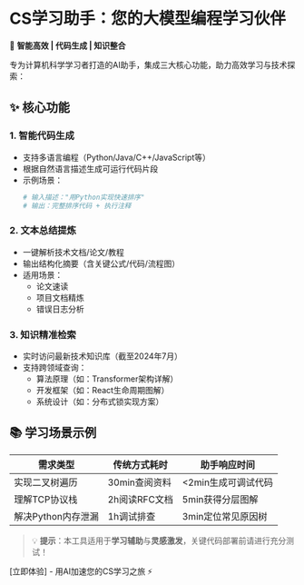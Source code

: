 # CS学习助手：您的大模型编程学习伙伴

🚀 **智能高效 | 代码生成 | 知识整合**  

专为计算机科学学习者打造的AI助手，集成三大核心功能，助力高效学习与技术探索：

## ✨ 核心功能

### 1. **智能代码生成**  
   - 支持多语言编程（Python/Java/C++/JavaScript等）  
   - 根据自然语言描述生成可运行代码片段  
   - 示例场景：  
     ```python
     # 输入描述："用Python实现快速排序"  
     # 输出：完整排序代码 + 执行注释
     ```

### 2. **文本总结提炼**  
   - 一键解析技术文档/论文/教程  
   - 输出结构化摘要（含关键公式/代码/流程图）  
   - 适用场景：  
     - 论文速读  
     - 项目文档精炼  
     - 错误日志分析

### 3. **知识精准检索**  
   - 实时访问最新技术知识库（截至2024年7月）  
   - 支持跨领域查询：  
     - 算法原理（如：Transformer架构详解）  
     - 开发框架（如：React生命周期图解）  
     - 系统设计（如：分布式锁实现方案）  

## 📚 学习场景示例
| 需求类型 | 传统方式耗时 | 助手响应时间 |
|----------|--------------|--------------|
| 实现二叉树遍历 | 30min查阅资料 | <2min生成可调试代码 |
| 理解TCP协议栈 | 2h阅读RFC文档 | 5min获得分层图解 |
| 解决Python内存泄漏 | 1h调试排查 | 3min定位常见原因树 |

> 💡 **提示**：本工具适用于**学习辅助**与**灵感激发**，关键代码部署前请进行充分测试！

[立即体验] - 用AI加速您的CS学习之旅 ⚡
